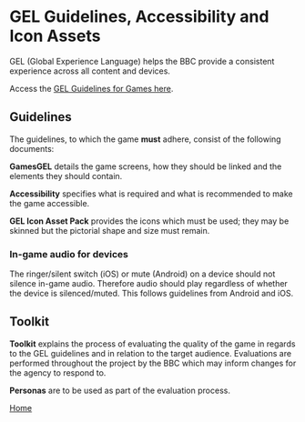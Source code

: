 # GEL Guidelines, Accessibility and Icon Assets

GEL (Global Experience Language) helps the BBC provide a consistent 
experience across all content and devices.

Access the [GEL Guidelines for Games here].

## Guidelines

The guidelines, to which the game **must** adhere, consist of the 
following documents:

**GamesGEL** details the game screens, how they should be linked and the 
elements they should contain.

**Accessibility** specifies what is required and what is recommended to make 
the game accessible.

**GEL Icon Asset Pack** provides the icons which must be used; they may be 
skinned but the pictorial shape and size must remain.  

### In-game audio for devices 
The ringer/silent switch (iOS) or mute (Android) on a device should not silence in-game audio. Therefore audio should play regardless of whether the device is silenced/muted. This follows guidelines from Android and iOS.

## Toolkit 

**Toolkit** explains the process of evaluating the quality of the game in 
regards to the GEL guidelines and in relation to the target audience. 
Evaluations are performed throughout the project by the BBC which may inform 
changes for the agency to respond to.

**Personas** are to be used as part of the evaluation process.

[GEL Guidelines for Games here]: https://www.dropbox.com/s/5xnl0krw3w5z7v1/gamesGEL_2.7.pdf?dl=0

[Home](../README.md)
